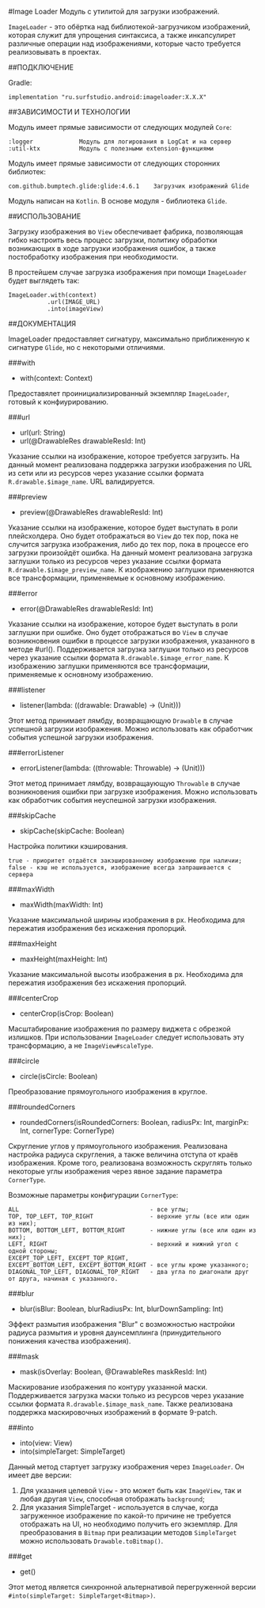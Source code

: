 #Image Loader
Модуль с утилитой для загрузки изображений.

`ImageLoader` - это обёртка над библиотекой-загрузчиком изображений, которая служит для упрощения 
синтаксиса, а также инкапсулирет различные операции над изображениями, которые часто требуется
реализовывать в проектах.

##ПОДКЛЮЧЕНИЕ

Gradle:

    implementation "ru.surfstudio.android:imageloader:X.X.X"

##ЗАВИСИМОСТИ И ТЕХНОЛОГИИ

Модуль имеет прямые зависимости от следующих модулей `Core`:

    :logger             Модуль для логирования в LogCat и на сервер
    :util-ktx           Модуль с полезными extension-функциями
    
Модуль имеет прямые зависимости от следующих сторонних библиотек:
    
    com.github.bumptech.glide:glide:4.6.1    Загрузчик изображений Glide

Модуль написан на `Kotlin`. В основе модуля - библиотека `Glide`.

##ИСПОЛЬЗОВАНИЕ

Загрузку изображения во `View` обеспечивает фабрика, позволяющая гибко настроить весь процесс загрузки,
политику обработки возникающих в ходе загрузки изображения ошибок, а также постобработку изображения 
при необходимости.

В простейшем случае загрузка изображения при помощи `ImageLoader` будет выглядеть так:

    ImageLoader.with(context)
               .url(IMAGE_URL)
               .into(imageView)

##ДОКУМЕНТАЦИЯ

ImageLoader предоставляет сигнатуру, максимально приближенную к сигнатуре `Glide`, но с некоторыми 
отличиями.

###with
* with(context: Context)

Предоставялет проинициализированный экземпляр `ImageLoader`, готовый к конфиурированию.

###url
* url(url: String)
* url(@DrawableRes drawableResId: Int)
    
Указание ссылки на изображение, которое требуется загрузить. На данный момент реализована поддержка 
загрузки изображения по URL из сети или из ресурсов через указание ссылки формата 
`R.drawable.$image_name`. URL валидируется.

###preview
* preview(@DrawableRes drawableResId: Int)

Указание ссылки на изображение, которое будет выступать в роли плейсхолдера. Оно будет отображаться 
во `View` до тех пор, пока не случится загрузка изображения, либо до тех пор, пока в процессе его 
загрузки произойдёт ошибка. На данный момент реализована загрузка заглушки только из ресурсов через
указание ссылки формата `R.drawable.$image_preview_name`. К изображению заглушки применяются все 
трансформации, применяемые к основному изображению.

###error
* error(@DrawableRes drawableResId: Int)

Указание ссылки на изображение, которое будет выступать в роли заглушки при ошибке. Оно будет 
отображаться во `View` в случае возникновения ошибки в процессе загрузки изображения, указанного в 
методе #url(). Поддерживается загрузка заглушки только из ресурсов через указание ссылки формата 
`R.drawable.$image_error_name`. К изображению заглушки применяются все трансформации, применяемые 
к основному изображению.

###listener
* listener(lambda: ((drawable: Drawable) -> (Unit)))

Этот метод принимает лямбду, возвращающую `Drawable` в случае успешной загрузки изображения. Можно 
использовать как обработчик события успешной загрузки изображения.
 
###errorListener
* errorListener(lambda: ((throwable: Throwable) -> (Unit)))

Этот метод принимает лямбду, возвращаующую `Throwable` в случае возникновения ошибки при загрузке 
изображения. Можно использовать как обработчик события неуспешной загрузки изображения.

###skipCache
* skipCache(skipCache: Boolean)

Настройка политики кэширования. 

    true - приоритет отдаётся закэшированному изображению при наличии;
    false - кэш не используется, изображение всегда запрашивается с сервера
    
###maxWidth
* maxWidth(maxWidth: Int)

Указание максимальной ширины изображения в px. Необходима для пережатия изображения без искажения 
пропорций.

###maxHeight
* maxHeight(maxHeight: Int)

Указание максимальной высоты изображения в px. Необходима для пережатия изображения без искажения 
пропорций.

###centerCrop
* centerCrop(isCrop: Boolean)

Масштабирование изображения по размеру виджета с обрезкой излишков. При использовании `ImageLoader`
следует использовать эту трансформацию, а не `ImageView#scaleType`.

###circle
* circle(isCircle: Boolean)

Преобразование прямоугольного изображения в круглое.

###roundedCorners

* roundedCorners(isRoundedCorners: Boolean, radiusPx: Int, marginPx: Int, cornerType: CornerType)

Скругление углов у прямоугольного изображения. Реализована настройка радиуса скругления, а также 
величина отступа от краёв изображения. Кроме того, реализована возможность скруглять только 
некоторые углы изображения через явное задание параметра `CornerType`.

Возможные параметры конфигурации `CornerType`:

    ALL                                     - все углы;
    TOP, TOP_LEFT, TOP_RIGHT                - верхние углы (все или один из них);
    BOTTOM, BOTTOM_LEFT, BOTTOM_RIGHT       - нижние углы (все или один из них);
    LEFT, RIGHT                             - верхний и нижний угол с одной стороны; 
    EXCEPT_TOP_LEFT, EXCEPT_TOP_RIGHT, 
    EXCEPT_BOTTOM_LEFT, EXCEPT_BOTTOM_RIGHT - все углы кроме указанного;
    DIAGONAL_TOP_LEFT, DIAGONAL_TOP_RIGHT   - два угла по диагонали друг от друга, начиная с указанного.
    
###blur
* blur(isBlur: Boolean, blurRadiusPx: Int, blurDownSampling: Int)

Эффект размытия изображения "Blur" с возможностью настройки радиуса размытия и уровня даунсемплинга
(принудительного понижения качества изображения).

###mask
* mask(isOverlay: Boolean, @DrawableRes maskResId: Int)

Маскирование изображения по контуру указанной маски. Поддерживается загрузка маски только из 
ресурсов через указание ссылки формата `R.drawable.$image_mask_name`. Также реализована поддержка 
маскировочных изображений в формате 9-patch. 

###into
* into(view: View)
* into(simpleTarget: SimpleTarget<Bitmap>)

Данный метод стартует загрузку изображения через `ImageLoader`. Он имеет две версии:

1. Для указания целевой `View` - это может быть как `ImageView`, так и любая другая `View`, способная 
отображать `background`;
2. Для указания SimpleTarget - используется в случае, когда загруженное изображение по какой-то 
причине не требуется отображать на UI, но необходимо получить его экземпляр.
Для преобразования в `Bitmap` при реализации методов `SimpleTarget` можно использовать `Drawable.toBitmap()`.

###get
* get()

Этот метод является синхронной альтернативой перегруженной версии 
`#into(simpleTarget: SimpleTarget<Bitmap>)`.